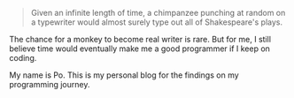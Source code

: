 > Given an infinite length of time, a chimpanzee punching at random on a typewriter would almost surely type out all of Shakespeare's plays.

The chance for a monkey to become real writer is rare. 
But for me, I still believe time would eventually make me a good programmer 
if I keep on coding.

My name is Po. This is my personal blog for the findings on my programming journey. 

<!--eof-->